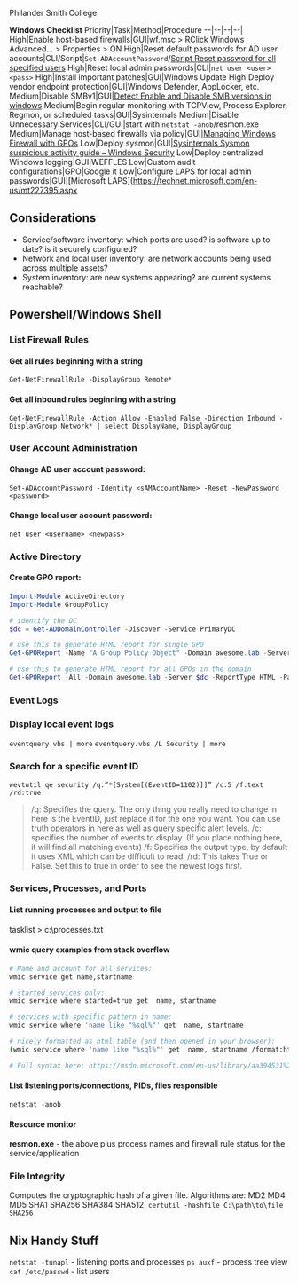 Philander Smith College

**Windows Checklist**
Priority|Task|Method|Procedure
--|--|--|--|
High|Enable host-based firewalls|GUI|wf.msc > RClick Windows Advanced... > Properties > ON
High|Reset default passwords for AD user accounts|CLI/Script|`Set-ADAccountPassword`/[Script Reset password for all specified users](https://gallery.technet.microsoft.com/scriptcenter/Reset-password-for-all-412fbc72)
High|Reset local admin passwords|CLI|`net user <user> <pass>`
High|Install important patches|GUI|Windows Update
High|Deploy vendor endpoint protection|GUI|Windows Defender, AppLocker, etc.
Medium|Disable SMBv1|GUI|[Detect Enable and Disable SMB versions in windows](https://support.microsoft.com/en-us/help/2696547/how-to-detect-enable-and-disable-smbv1-smbv2-and-smbv3-in-windows-and)
Medium|Begin regular monitoring with TCPView, Process Explorer, Regmon, or scheduled tasks|GUI|Sysinternals
Medium|Disable Unnecessary Services|CLI/GUI|start with `netstat -anob`/resmon.exe
Medium|Manage host-based firewalls via policy|GUI|[Managing Windows Firewall with GPOs](https://itconnect.uw.edu/wares/msinf/ous/guide/firewallgpo/)
Low|Deploy sysmon|GUI|[Sysinternals Sysmon suspicious activity guide – Windows Security](https://blogs.technet.microsoft.com/motiba/2017/12/07/sysinternals-sysmon-suspicious-activity-guide/)
Low|Deploy centralized Windows logging|GUI|WEFFLES
Low|Custom audit configurations|GPO|Google it
Low|Configure LAPS for local admin passwords|GUI|[Microsoft LAPS](https://technet.microsoft.com/en-us/mt227395.aspx

## Considerations
- Service/software inventory: which ports are used? is software up to date? is it securely configured?
- Network and local user inventory: are network accounts being used across multiple assets? 
- System inventory: are new systems appearing? are current systems reachable?

## Powershell/Windows Shell

### List Firewall Rules
#### Get all rules beginning with a string
`Get-NetFirewallRule -DisplayGroup Remote*` 

#### Get all inbound rules beginning with a string
`Get-NetFirewallRule -Action Allow -Enabled False -Direction Inbound -DisplayGroup Network* | select DisplayName, DisplayGroup`

### User Account Administration
#### Change AD user account password:
`Set-ADAccountPassword -Identity <sAMAccountName> -Reset -NewPassword <password>`

#### Change local user account password:
`net user <username> <newpass>`

### Active Directory
#### Create GPO report:

```powershell
Import-Module ActiveDirectory
Import-Module GroupPolicy

# identify the DC
$dc = Get-ADDomainController -Discover -Service PrimaryDC

# use this to generate HTML report for single GPO
Get-GPOReport -Name "A Group Policy Object" -Domain awesome.lab -Server $dc -ReportType HTML -Path C:\Users\Person\Desktop\GPOreport.html

# use this to generate HTML report for all GPOs in the domain
Get-GPOReport -All -Domain awesome.lab -Server $dc -ReportType HTML -Path C:\Users\Person\Desktop\AllGPOreport.html
```

### Event Logs
### Display local event logs 
`eventquery.vbs | more`
`eventquery.vbs /L Security | more`

### Search for a specific event ID
`wevtutil qe security /q:”*[System[(EventID=1102)]]” /c:5 /f:text /rd:true`

>/q: Specifies the query. The only thing you really need to change in here is the EventID, just replace it for the one you want. You can use truth operators in here as well as query specific alert levels.
>/c: specifies the number of events to display. (If you place nothing here, it will find all matching events)
>/f: Specifies the output type, by default it uses XML which can be difficult to read.
>/rd: This takes True or False. Set this to true in order to see the newest logs first.

### Services, Processes, and Ports
#### List running processes and output to file
tasklist > c:\processes.txt

#### wmic query examples from stack overflow
```bash
# Name and account for all services:
wmic service get name,startname

# started services only:
wmic service where started=true get  name, startname

# services with specific pattern in name:
wmic service where 'name like "%sql%"' get  name, startname

# nicely formatted as html table (and then opened in your browser):
(wmic service where 'name like "%sql%"' get  name, startname /format:htable >out.html) && out.html

# Full syntax here: https://msdn.microsoft.com/en-us/library/aa394531%28v=vs.85%29.aspx
```


#### List listening ports/connections, PIDs, files responsible
`netstat -anob`

#### Resource monitor
**resmon.exe** - the above plus process names and firewall rule status for the service/application

### File Integrity
Computes the cryptographic hash of a given file. Algorithms are: MD2 MD4 MD5 SHA1 SHA256 SHA384 SHA512.
`certutil -hashfile C:\path\to\file SHA256`

## Nix Handy Stuff
`netstat -tunapl` - listening ports and processes
`ps auxf` - process tree view
`cat /etc/passwd` - list users
